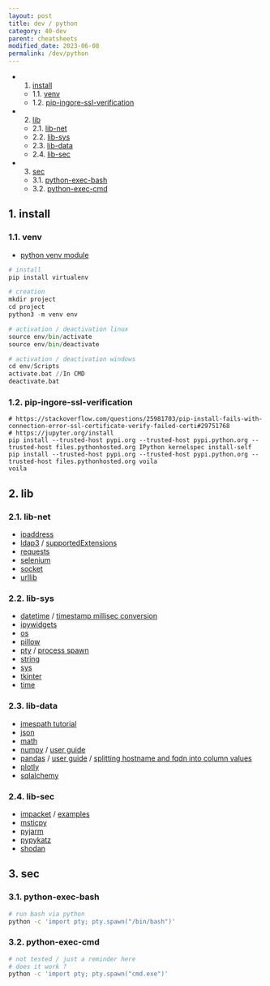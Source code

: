 ```yaml
---
layout: post
title: dev / python
category: 40-dev
parent: cheatsheets
modified_date: 2023-06-08
permalink: /dev/python
---
```


<!-- vscode-markdown-toc -->
* 1. [install](#install)
	* 1.1. [venv](#venv)
	* 1.2. [pip-ingore-ssl-verification](#pip-ingore-ssl-verification)
* 2. [lib](#lib)
	* 2.1. [lib-net](#lib-net)
	* 2.2. [lib-sys](#lib-sys)
	* 2.3. [lib-data](#lib-data)
	* 2.4. [lib-sec](#lib-sec)
* 3. [sec](#sec)
	* 3.1. [python-exec-bash](#python-exec-bash)
	* 3.2. [python-exec-cmd](#python-exec-cmd)

<!-- vscode-markdown-toc-config
	numbering=true
	autoSave=true
	/vscode-markdown-toc-config -->
<!-- /vscode-markdown-toc -->

##  1. <a name='install'></a>install

###  1.1. <a name='venv'></a>venv

- [python venv module](https://packaging.python.org/en/latest/guides/installing-using-pip-and-virtual-environments/)

```python
# install 
pip install virtualenv

# creation
mkdir project
cd project
python3 -m venv env

# activation / deactivation linux
source env/bin/activate
source env/bin/deactivate

# activation / deactivation windows
cd env/Scripts
activate.bat //In CMD
deactivate.bat
```

###  1.2. <a name='pip-ingore-ssl-verification'></a>pip-ingore-ssl-verification
```
# https://stackoverflow.com/questions/25981703/pip-install-fails-with-connection-error-ssl-certificate-verify-failed-certi#29751768
# https://jupyter.org/install
pip install --trusted-host pypi.org --trusted-host pypi.python.org --trusted-host files.pythonhosted.org IPython kernelspec install-self
pip install --trusted-host pypi.org --trusted-host pypi.python.org --trusted-host files.pythonhosted.org voila
voila
```

##  2. <a name='lib'></a>lib

###  2.1. <a name='lib-net'></a>lib-net
- [ipaddress](https://docs.python.org/3/library/ipaddress.html)
- [ldap3](https://ldap3.readthedocs.io) / [supportedExtensions](https://ldapwiki.com/wiki/Supported%20Extensions%20List)
- [requests](https://requests.readthedocs.io)
- [selenium](https://selenium-python.readthedocs.io/)
- [socket](https://docs.python.org/3/library/socket.html)
- [urllib](https://docs.python.org/3/library/urllib.html)

###  2.2. <a name='lib-sys'></a>lib-sys
- [datetime](https://docs.python.org/3/library/datetime.html) / [timestamp millisec conversion](https://stackoverflow.com/questions/59612665/convert-epoch-time-to-standard-datetime-from-json-python)
- [ipywidgets](https://ipywidgets.readthedocs.io)
- [os](https://docs.python.org/3/library/os.html)
- [pillow](https://pillow.readthedocs.io/en/stable/)
- [pty](https://docs.python.org/3/library/pty.html) / [process spawn](https://docs.python.org/3/library/pty.html#pty.spawn)
- [string](https://docs.python.org/3/library/string.html)
- [sys](https://docs.python.org/3/library/sys.html)
- [tkinter](https://docs.python.org/3/library/tkinter.html)
- [time](https://docs.python.org/3/library/time.html)

###  2.3. <a name='lib-data'></a>lib-data
- [jmespath tutorial](https://jmespath.org/tutorial.html)
- [json](https://docs.python.org/3/library/json.html)
- [math](https://docs.python.org/3/library/math.html)
- [numpy](https://numpy.org/doc/stable/user/absolute_beginners.html) / [user guide](https://numpy.org/doc/stable/user/index.html#user)
- [pandas](https://pandas.pydata.org/docs/getting_started/index.html#getting-started) / [user guide](https://pandas.pydata.org/docs/user_guide/index.html) / [splitting hostname and fqdn into column values](https://stackoverflow.com/questions/14745022/how-to-split-a-dataframe-string-column-into-two-columns)
- [plotly](https://plotly.com/python/)
- [sqlalchemy](https://sqlalchemy.readthedocs.io)

###  2.4. <a name='lib-sec'></a>lib-sec

- [impacket](https://www.secureauth.com/labs/open-source-tools/impacket/) / [examples](https://github.com/SecureAuthCorp/impacket/tree/master/examples)
- [msticpy](https://msticpy.readthedocs.io)
- [pyjarm](https://pypi.org/project/pyjarm/)
- [pypykatz](https://github.com/skelsec/pypykatz/wiki)
- [shodan](https://shodan.readthedocs.io)


##  3. <a name='sec'></a>sec

###  3.1. <a name='python-exec-bash'></a>python-exec-bash
```sh
# run bash via python
python -c 'import pty; pty.spawn("/bin/bash")'
```

###  3.2. <a name='python-exec-cmd'></a>python-exec-cmd
```sh
# not tested / just a reminder here
# does it work ? 
python -c 'import pty; pty.spawn("cmd.exe")'
```
